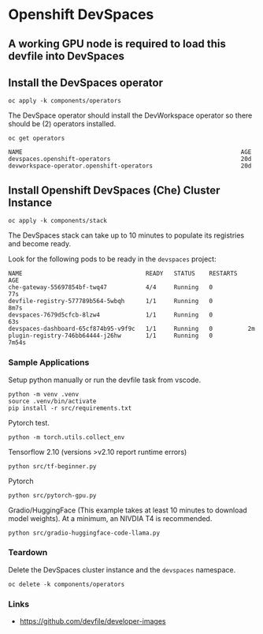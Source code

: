# Openshift DevSpaces

## A working GPU node is required to load this devfile into DevSpaces

## Install the DevSpaces operator

```
oc apply -k components/operators
```

The DevSpace operator should install the DevWorkspace operator so
there should be (2) operators installed.

```
oc get operators
```

```
NAME                                                              AGE
devspaces.openshift-operators                                     20d
devworkspace-operator.openshift-operators                         20d
```

## Install Openshift DevSpaces (Che) Cluster Instance

```
oc apply -k components/stack
```

The DevSpaces stack can take up to 10 minutes to populate its
registries and become ready.

Look for the following pods to be ready in the `devspaces` project:

```
NAME                                   READY   STATUS    RESTARTS   AGE
che-gateway-55697854bf-twq47           4/4     Running   0          77s
devfile-registry-577789b564-5wbqh      1/1     Running   0          8m7s
devspaces-7679d5cfcb-8lzw4             1/1     Running   0          63s
devspaces-dashboard-65cf874b95-v9f9c   1/1     Running   0          2m
plugin-registry-746bb64444-j26hw       1/1     Running   0          7m54s
```

### Sample Applications

Setup python manually or run the devfile task from vscode.
```
python -m venv .venv
source .venv/bin/activate
pip install -r src/requirements.txt
```

Pytorch test.
```
python -m torch.utils.collect_env
```

Tensorflow 2.10 (versions >v2.10 report runtime errors)

```
python src/tf-beginner.py
```

Pytorch

```
python src/pytorch-gpu.py
```

Gradio/HuggingFace (This example takes at least 10 minutes to download model weights). At a minimum, an NIVDIA T4 is recommended.
```
python src/gradio-huggingface-code-llama.py
```

### Teardown

Delete the DevSpaces cluster instance and the `devspaces` namespace.

```
oc delete -k components/operators
```

### Links

- https://github.com/devfile/developer-images
